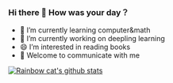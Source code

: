 ### Hi there 👋  How was your day？

- 🔭 I’m currently learning computer&math
- 🌱 I’m currently working on deepling learning
- 😄 I’m interested in reading books
- 💬 Welcome to communicate with me

<!--
**chappyer/chappyer** is a ✨ _special_ ✨ repository because its `README.md` (this file) appears on your GitHub profile.

Here are some ideas to get you started:

- 
- 🌱 I’m currently learning ...
- 👯 I’m looking to collaborate on ...
- 🤔 I’m looking for help with ...
- 💬 Ask me about ...
- 📫 How to reach me: ...
- 😄 Pronouns: ...
- ⚡ Fun fact: ...
-->

[![Rainbow cat's github stats](https://github-readme-stats.vercel.app/api?username=chappyer&show_icons=true)](https://github.com/anuraghazra/github-readme-stats)
